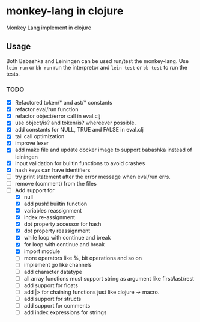 # monkey-lang in clojure 
Monkey Lang implement in clojure

## Usage
Both Babashka and Leiningen can be used run/test the monkey-lang.
Use `lein run` or `bb run` run the interpretor and `lein test` or 
`bb test` to run the tests.  

### TODO
- [x] Refactored token/* and ast/* constants
- [x] refactor eval/run function
- [x] refactor object/error call in eval.clj
- [x] use object/is? and token/is? whereever possible.
- [x] add constants for NULL, TRUE and FALSE in eval.clj
- [x] tail call optimization
- [x] improve lexer
- [x] add make file and update docker image to support babashka instead of leiningen
- [x] input validation for builtin functions to avoid crashes
- [x] hash keys can have identifiers
- [ ] try print statement after the error message when eval/run errs.
- [ ] remove (comment) from the files
- [ ] Add support for
  - [x] null 
  - [x] add push! builtin function
  - [x] variables reassignment
  - [x] index re-assignment
  - [x] dot property accessor for hash
  - [x] dot property reassignment
  - [x] while loop with continue and break
  - [x] for loop with continue and break
  - [x] import module
  - [ ] more operators like %, bit operations and so on
  - [ ] implement go like channels
  - [ ] add character datatype
  - [ ] all array functions must support string as argument like first/last/rest
  - [ ] add support for floats
  - [ ] add |> for chaining functions just like clojure -> macro.
  - [ ] add support for structs
  - [ ] add support for comments
  - [ ] add index expressions for strings
